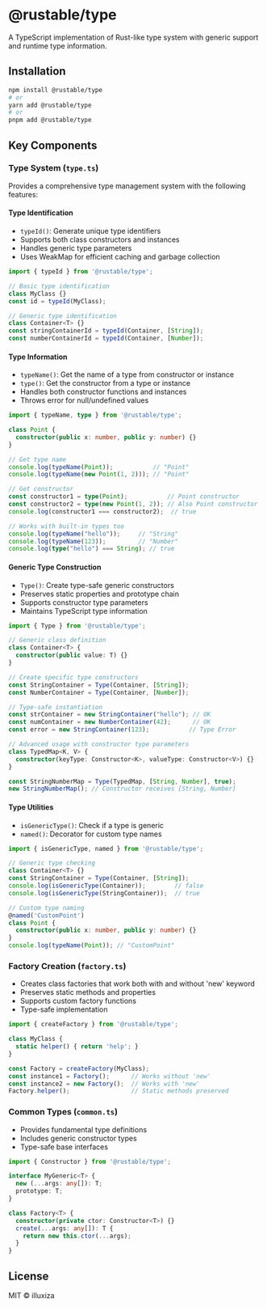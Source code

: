 # @rustable/type

A TypeScript implementation of Rust-like type system with generic support and runtime type information.

## Installation

```bash
npm install @rustable/type
# or
yarn add @rustable/type
# or
pnpm add @rustable/type
```

## Key Components

### Type System (`type.ts`)

Provides a comprehensive type management system with the following features:

#### Type Identification

- `typeId()`: Generate unique type identifiers
- Supports both class constructors and instances
- Handles generic type parameters
- Uses WeakMap for efficient caching and garbage collection

```typescript
import { typeId } from '@rustable/type';

// Basic type identification
class MyClass {}
const id = typeId(MyClass);

// Generic type identification
class Container<T> {}
const stringContainerId = typeId(Container, [String]);
const numberContainerId = typeId(Container, [Number]);
```

#### Type Information

- `typeName()`: Get the name of a type from constructor or instance
- `type()`: Get the constructor from a type or instance
- Handles both constructor functions and instances
- Throws error for null/undefined values

```typescript
import { typeName, type } from '@rustable/type';

class Point {
  constructor(public x: number, public y: number) {}
}

// Get type name
console.log(typeName(Point));           // "Point"
console.log(typeName(new Point(1, 2))); // "Point"

// Get constructor
const constructor1 = type(Point);           // Point constructor
const constructor2 = type(new Point(1, 2)); // Also Point constructor
console.log(constructor1 === constructor2);  // true

// Works with built-in types too
console.log(typeName("hello"));     // "String"
console.log(typeName(123));         // "Number"
console.log(type("hello") === String); // true
```

#### Generic Type Construction

- `Type()`: Create type-safe generic constructors
- Preserves static properties and prototype chain
- Supports constructor type parameters
- Maintains TypeScript type information

```typescript
import { Type } from '@rustable/type';

// Generic class definition
class Container<T> {
  constructor(public value: T) {}
}

// Create specific type constructors
const StringContainer = Type(Container, [String]);
const NumberContainer = Type(Container, [Number]);

// Type-safe instantiation
const strContainer = new StringContainer("hello"); // OK
const numContainer = new NumberContainer(42);      // OK
const error = new StringContainer(123);           // Type Error

// Advanced usage with constructor type parameters
class TypedMap<K, V> {
  constructor(keyType: Constructor<K>, valueType: Constructor<V>) {}
}

const StringNumberMap = Type(TypedMap, [String, Number], true);
new StringNumberMap(); // Constructor receives [String, Number]
```

#### Type Utilities

- `isGenericType()`: Check if a type is generic
- `named()`: Decorator for custom type names

```typescript
import { isGenericType, named } from '@rustable/type';

// Generic type checking
class Container<T> {}
const StringContainer = Type(Container, [String]);
console.log(isGenericType(Container));        // false
console.log(isGenericType(StringContainer));  // true

// Custom type naming
@named('CustomPoint')
class Point {
  constructor(public x: number, public y: number) {}
}
console.log(typeName(Point)); // "CustomPoint"
```

### Factory Creation (`factory.ts`)

- Creates class factories that work both with and without 'new' keyword
- Preserves static methods and properties
- Supports custom factory functions
- Type-safe implementation

```typescript
import { createFactory } from '@rustable/type';

class MyClass {
  static helper() { return 'help'; }
}

const Factory = createFactory(MyClass);
const instance1 = Factory();      // Works without 'new'
const instance2 = new Factory();  // Works with 'new'
Factory.helper();                 // Static methods preserved
```

### Common Types (`common.ts`)

- Provides fundamental type definitions
- Includes generic constructor types
- Type-safe base interfaces

```typescript
import { Constructor } from '@rustable/type';

interface MyGeneric<T> {
  new (...args: any[]): T;
  prototype: T;
}

class Factory<T> {
  constructor(private ctor: Constructor<T>) {}
  create(...args: any[]): T {
    return new this.ctor(...args);
  }
}
```

## License

MIT © illuxiza
